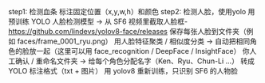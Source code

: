 step1: 检测血条
  标注固定位置（x,y,w,h）和颜色
step2: 检测人脸，使用yolo 
  用预训练 YOLO 人脸检测模型 → 从 SF6 视频里截取人脸框-https://github.com/lindevs/yolov8-face/releases
  保存每张人脸到文件夹（例如 faces/frame_0001_ryu.png）
  用人脸特征聚类 / 相似度分类 → 自动把相同角色的脸放一起（这里可以用 face_recognition / DeepFace / InsightFace）
  你人工确认 / 重命名文件夹 → 给每个角色分配名字（Ken、Ryu、Chun-Li …）
  转成 YOLO 标注格式（txt + 图片）
  用 yolov8 重新训练，只识别 SF6 的人物脸
